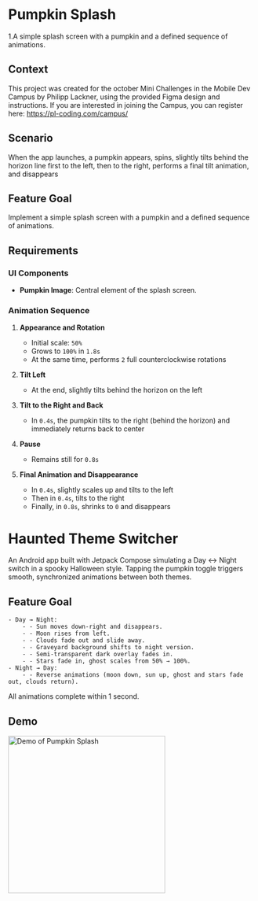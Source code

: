 # Pumpkin Splash

1.A simple splash screen with a pumpkin and a defined sequence of animations.

## Context

This project was created for the october Mini Challenges in the Mobile Dev Campus by Philipp Lackner, using the provided Figma design and instructions.
If you are interested in joining the Campus, you can register here: https://pl-coding.com/campus/

## Scenario

When the app launches, a pumpkin appears, spins, slightly tilts behind the horizon line first to
the left, then to the right, performs a final tilt animation, and disappears

## Feature Goal

Implement a simple splash screen with a pumpkin and a defined sequence of animations.

## Requirements

### UI Components

- **Pumpkin Image**: Central element of the splash screen.

### Animation Sequence

1. **Appearance and Rotation**
    - Initial scale: `50%`
    - Grows to `100%` in `1.8s`
    - At the same time, performs `2` full counterclockwise rotations

2. **Tilt Left**
    - At the end, slightly tilts behind the horizon on the left

3. **Tilt to the Right and Back**
    - In `0.4s`, the pumpkin tilts to the right (behind the horizon) and immediately returns back to
      center

4. **Pause**
    - Remains still for `0.8s`

5. **Final Animation and Disappearance**
    - In `0.4s`, slightly scales up and tilts to the left
    - Then in `0.4s`, tilts to the right
    - Finally, in `0.8s`, shrinks to `0` and disappears

# Haunted Theme Switcher
An Android app built with Jetpack Compose simulating a Day ↔ Night switch in a spooky Halloween style.
Tapping the pumpkin toggle triggers smooth, synchronized animations between both themes.
## Feature Goal
    - Day → Night:
        - - Sun moves down-right and disappears.
        - - Moon rises from left.
        - - Clouds fade out and slide away.
        - - Graveyard background shifts to night version.
        - - Semi-transparent dark overlay fades in.
        - - Stars fade in, ghost scales from 50% → 100%.
    - Night → Day:
        - - Reverse animations (moon down, sun up, ghost and stars fade out, clouds return).
All animations complete within 1 second.

## Demo

<img src="docs/Haunted_Theme_Switcher.gif" alt="Demo of Pumpkin Splash" width="320" />

